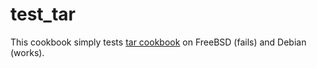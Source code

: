 # test_tar
This cookbook simply tests [tar cookbook](https://supermarket.chef.io/cookbooks/tar) on FreeBSD (fails) and Debian (works).
